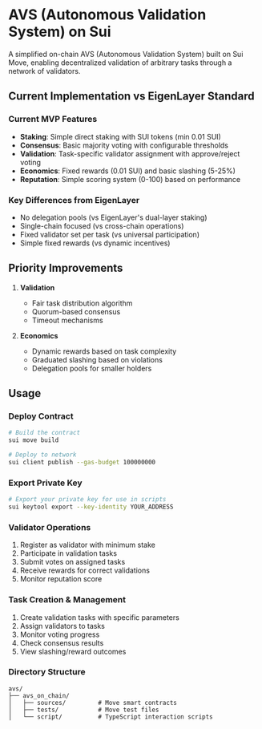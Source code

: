 # AVS (Autonomous Validation System) on Sui

A simplified on-chain AVS (Autonomous Validation System) built on Sui Move, enabling decentralized validation of arbitrary tasks through a network of validators.

## Current Implementation vs EigenLayer Standard

### Current MVP Features
- **Staking**: Simple direct staking with SUI tokens (min 0.01 SUI)
- **Consensus**: Basic majority voting with configurable thresholds
- **Validation**: Task-specific validator assignment with approve/reject voting
- **Economics**: Fixed rewards (0.01 SUI) and basic slashing (5-25%)
- **Reputation**: Simple scoring system (0-100) based on performance

### Key Differences from EigenLayer
- No delegation pools (vs EigenLayer's dual-layer staking)
- Single-chain focused (vs cross-chain operations)
- Fixed validator set per task (vs universal participation)
- Simple fixed rewards (vs dynamic incentives)

## Priority Improvements
1. **Validation**
   - Fair task distribution algorithm
   - Quorum-based consensus
   - Timeout mechanisms

2. **Economics**
   - Dynamic rewards based on task complexity
   - Graduated slashing based on violations
   - Delegation pools for smaller holders

## Usage

### Deploy Contract
```bash
# Build the contract
sui move build

# Deploy to network
sui client publish --gas-budget 100000000
```

### Export Private Key
```bash
# Export your private key for use in scripts
sui keytool export --key-identity YOUR_ADDRESS
```

### Validator Operations
1. Register as validator with minimum stake
2. Participate in validation tasks
3. Submit votes on assigned tasks
4. Receive rewards for correct validations
5. Monitor reputation score

### Task Creation & Management
1. Create validation tasks with specific parameters
2. Assign validators to tasks
3. Monitor voting progress
4. Check consensus results
5. View slashing/reward outcomes

### Directory Structure
```
avs/
├── avs_on_chain/
│   ├── sources/         # Move smart contracts
│   ├── tests/           # Move test files
│   └── script/          # TypeScript interaction scripts
```

